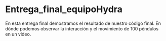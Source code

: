 # Entrega_final_equipoHydra
En esta entrega final demostramos el resultado de nuestro código final. En dónde podemos observar la interacción y el movimiento de 100 péndulos en un video.
